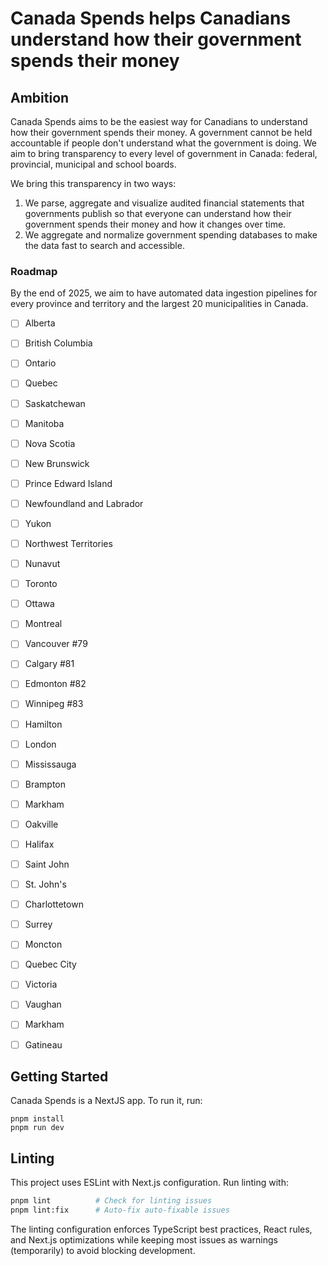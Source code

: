 # Canada Spends helps Canadians understand how their government spends their money


## Ambition

Canada Spends aims to be the easiest way for Canadians to understand how their government spends their money.
A government cannot be held accountable if people don't understand what the government is doing. We aim to
bring transparency to every level of government in Canada: federal, provincial, municipal and school boards.

We bring this transparency in two ways:

1) We parse, aggregate and visualize audited financial statements that governments publish so that everyone can
   understand how their government spends their money and how it changes over time.
2) We aggregate and normalize government spending databases to make the data fast to search and accessible.

### Roadmap

By the end of 2025, we aim to have automated data ingestion pipelines for every province and territory and the largest 20 municipalities in Canada.

- [ ] Alberta
- [ ] British Columbia
- [ ] Ontario
- [ ] Quebec
- [ ] Saskatchewan
- [ ] Manitoba
- [ ] Nova Scotia
- [ ] New Brunswick
- [ ] Prince Edward Island
- [ ] Newfoundland and Labrador
- [ ] Yukon
- [ ] Northwest Territories
- [ ] Nunavut

- [ ] Toronto
- [ ] Ottawa
- [ ] Montreal
- [ ] Vancouver #79
- [ ] Calgary #81
- [ ] Edmonton #82
- [ ] Winnipeg #83
- [ ] Hamilton
- [ ] London
- [ ] Mississauga
- [ ] Brampton
- [ ] Markham
- [ ] Oakville
- [ ] Halifax
- [ ] Saint John
- [ ] St. John's
- [ ] Charlottetown
- [ ] Surrey
- [ ] Moncton
- [ ] Quebec City
- [ ] Victoria
- [ ] Vaughan
- [ ] Markham
- [ ] Gatineau


## Getting Started

Canada Spends is a NextJS app. To run it, run:

```
pnpm install
pnpm run dev
```

## Linting

This project uses ESLint with Next.js configuration. Run linting with:

```bash
pnpm lint          # Check for linting issues
pnpm lint:fix      # Auto-fix auto-fixable issues
```

The linting configuration enforces TypeScript best practices, React rules, and Next.js optimizations while keeping most issues as warnings (temporarily) to avoid blocking development.
